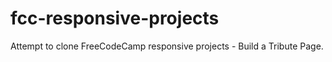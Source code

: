 # fcc-responsive-projects

Attempt to clone FreeCodeCamp responsive projects - Build a Tribute Page.
